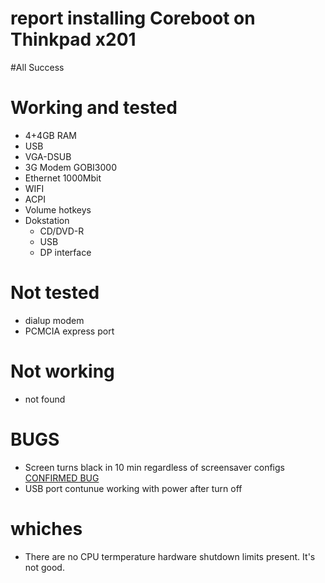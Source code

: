 
report installing Coreboot on Thinkpad x201
===========================================

#All Success

Working and tested
==================
* 4+4GB RAM
* USB
* VGA-DSUB
* 3G Modem GOBI3000
* Ethernet 1000Mbit
* WIFI
* ACPI
* Volume hotkeys
* Dokstation
  * CD/DVD-R
  * USB
  * DP interface

Not tested
==========
* dialup modem
* PCMCIA express port 


Not working
===========
* not found

BUGS
====
* Screen turns black in 10 min regardless of screensaver configs [CONFIRMED BUG](https://labs.riseup.net/code/issues/5617)
* USB port contunue working with power after turn off

whiches
=======
* There are no CPU termperature hardware shutdown limits present. It's not good.


